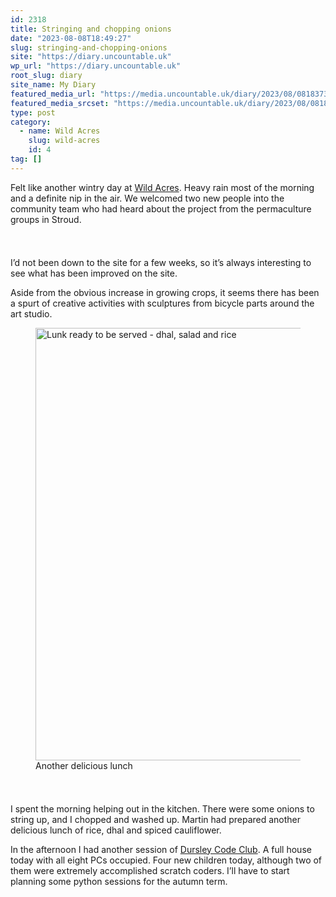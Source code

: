 ```yaml
---
id: 2318
title: Stringing and chopping onions
date: "2023-08-08T18:49:27"
slug: stringing-and-chopping-onions
site: "https://diary.uncountable.uk"
wp_url: "https://diary.uncountable.uk"
root_slug: diary
site_name: My Diary
featured_media_url: "https://media.uncountable.uk/diary/2023/08/08183738/IMG20230808100551.webp"
featured_media_srcset: "https://media.uncountable.uk/diary/2023/08/08183738/IMG20230808100551-300x181.webp 300w, https://media.uncountable.uk/diary/2023/08/08183738/IMG20230808100551-1024x619.webp 1024w, https://media.uncountable.uk/diary/2023/08/08183738/IMG20230808100551-150x150.webp 150w, https://media.uncountable.uk/diary/2023/08/08183738/IMG20230808100551-640x387.webp 640w, https://media.uncountable.uk/diary/2023/08/08183738/IMG20230808100551.webp 2000w"
type: post
category:
  - name: Wild Acres
    slug: wild-acres
    id: 4
tag: []
---
```



<p>Felt like another wintry day at <a href="https://wildacres.org.uk/">Wild Acres</a>.  Heavy rain most of the morning and a definite nip in the air.  We welcomed two new people into the community team who had heard about the project from the permaculture groups in Stroud.</p>


<style>.kb-row-layout-id2318_64d16c-22 > .kt-row-column-wrap{align-content:start;}:where(.kb-row-layout-id2318_64d16c-22 > .kt-row-column-wrap) > .wp-block-kadence-column{justify-content:start;}.kb-row-layout-id2318_64d16c-22 > .kt-row-column-wrap{column-gap:var(--global-kb-gap-md, 2rem);row-gap:var(--global-kb-gap-md, 2rem);padding-top:var(--global-kb-spacing-sm, 1.5rem);padding-bottom:var(--global-kb-spacing-sm, 1.5rem);grid-template-columns:repeat(2, minmax(0, 1fr));}.kb-row-layout-id2318_64d16c-22 > .kt-row-layout-overlay{opacity:0.30;}@media all and (max-width: 1024px){.kb-row-layout-id2318_64d16c-22 > .kt-row-column-wrap{grid-template-columns:repeat(2, minmax(0, 1fr));}}@media all and (max-width: 767px){.kb-row-layout-id2318_64d16c-22 > .kt-row-column-wrap{grid-template-columns:minmax(0, 1fr);}.kb-row-layout-id2318_64d16c-22 > .kt-row-column-wrap > .wp-block-kadence-column:nth-of-type(1){order:2;}.kb-row-layout-id2318_64d16c-22 > .kt-row-column-wrap > .wp-block-kadence-column:nth-of-type(2){order:1;}.kb-row-layout-id2318_64d16c-22 > .kt-row-column-wrap > .wp-block-kadence-column:nth-of-type(3){order:12;}.kb-row-layout-id2318_64d16c-22 > .kt-row-column-wrap > .wp-block-kadence-column:nth-of-type(4){order:11;}.kb-row-layout-id2318_64d16c-22 > .kt-row-column-wrap > .wp-block-kadence-column:nth-of-type(5){order:22;}.kb-row-layout-id2318_64d16c-22 > .kt-row-column-wrap > .wp-block-kadence-column:nth-of-type(6){order:21;}.kb-row-layout-id2318_64d16c-22 > .kt-row-column-wrap > .wp-block-kadence-column:nth-of-type(7){order:32;}.kb-row-layout-id2318_64d16c-22 > .kt-row-column-wrap > .wp-block-kadence-column:nth-of-type(8){order:31;}}</style><div class="kb-row-layout-wrap kb-row-layout-id2318_64d16c-22 alignnone wp-block-kadence-rowlayout"><div class="kt-row-column-wrap kt-has-2-columns kt-row-layout-equal kt-tab-layout-inherit kt-mobile-layout-row kt-row-valign-top">
<style>.kadence-column2318_3472b6-57 > .kt-inside-inner-col,.kadence-column2318_3472b6-57 > .kt-inside-inner-col:before{border-top-left-radius:0px;border-top-right-radius:0px;border-bottom-right-radius:0px;border-bottom-left-radius:0px;}.kadence-column2318_3472b6-57 > .kt-inside-inner-col{column-gap:var(--global-kb-gap-sm, 1rem);}.kadence-column2318_3472b6-57 > .kt-inside-inner-col{flex-direction:column;}.kadence-column2318_3472b6-57 > .kt-inside-inner-col > .aligncenter{width:100%;}.kadence-column2318_3472b6-57 > .kt-inside-inner-col:before{opacity:0.3;}.kadence-column2318_3472b6-57{position:relative;}@media all and (max-width: 1024px){.kadence-column2318_3472b6-57 > .kt-inside-inner-col{flex-direction:column;justify-content:center;}}@media all and (max-width: 767px){.kadence-column2318_3472b6-57 > .kt-inside-inner-col{flex-direction:column;justify-content:center;}}</style>
<div class="wp-block-kadence-column kadence-column2318_3472b6-57"><div class="kt-inside-inner-col">
<p>I&#8217;d not been down to the site for a few weeks, so it&#8217;s always interesting to see what has been improved on the site.</p>



<p>Aside from the obvious increase in growing crops, it seems there has been a spurt of creative activities with sculptures from bicycle parts around the art studio.</p>
</div></div>


<style>.kadence-column2318_62ccac-d4 > .kt-inside-inner-col,.kadence-column2318_62ccac-d4 > .kt-inside-inner-col:before{border-top-left-radius:0px;border-top-right-radius:0px;border-bottom-right-radius:0px;border-bottom-left-radius:0px;}.kadence-column2318_62ccac-d4 > .kt-inside-inner-col{column-gap:var(--global-kb-gap-sm, 1rem);}.kadence-column2318_62ccac-d4 > .kt-inside-inner-col{flex-direction:column;}.kadence-column2318_62ccac-d4 > .kt-inside-inner-col > .aligncenter{width:100%;}.kadence-column2318_62ccac-d4 > .kt-inside-inner-col:before{opacity:0.3;}.kadence-column2318_62ccac-d4{position:relative;}@media all and (max-width: 1024px){.kadence-column2318_62ccac-d4 > .kt-inside-inner-col{flex-direction:column;justify-content:center;}}@media all and (max-width: 767px){.kadence-column2318_62ccac-d4 > .kt-inside-inner-col{flex-direction:column;justify-content:center;}}</style>
<div class="wp-block-kadence-column kadence-column2318_62ccac-d4"><div class="kt-inside-inner-col">
<figure class="wp-block-image size-large"><img loading="lazy" decoding="async" width="1024" height="692" src="https://media.uncountable.uk/diary/2023/08/08183733/IMG20230808130754-1024x692.webp" alt="Lunk ready to be served - dhal, salad and rice" class="wp-image-2319" srcset="https://media.uncountable.uk/diary/2023/08/08183733/IMG20230808130754-1024x692.webp 1024w, https://media.uncountable.uk/diary/2023/08/08183733/IMG20230808130754-300x203.webp 300w, https://media.uncountable.uk/diary/2023/08/08183733/IMG20230808130754-640x432.webp 640w, https://media.uncountable.uk/diary/2023/08/08183733/IMG20230808130754.webp 2000w" sizes="auto, (max-width: 1024px) 100vw, 1024px" /><figcaption class="wp-element-caption">Another delicious lunch</figcaption></figure>
</div></div>

</div></div>


<p>I spent the morning helping out in the kitchen.  There were some onions to string up, and I chopped and washed up.  Martin had prepared another delicious lunch of rice, dhal and spiced cauliflower.</p>



<p>In the afternoon I had another session of <a href="https://www.facebook.com/dursleycodeclub">Dursley Code Club</a>.  A full house today with all eight PCs occupied.  Four new children today, although two of them were extremely accomplished scratch coders.  I&#8217;ll have to start planning some python sessions for the autumn term.</p>
